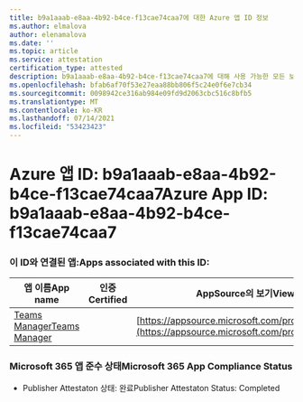 ```yaml
---
title: b9a1aaab-e8aa-4b92-b4ce-f13cae74caa7에 대한 Azure 앱 ID 정보
ms.author: elmalova
author: elenamalova
ms.date: ''
ms.topic: article
ms.service: attestation
certification_type: attested
description: b9a1aaab-e8aa-4b92-b4ce-f13cae74caa7에 대해 사용 가능한 모든 보안 및 규정 준수 정보입니다.
ms.openlocfilehash: bfab6af70f53e27eaa88bb806f5c24e0f6e7cb34
ms.sourcegitcommit: 0098942ce316ab984e09fd9d2063cbc516c8bfb5
ms.translationtype: MT
ms.contentlocale: ko-KR
ms.lasthandoff: 07/14/2021
ms.locfileid: "53423423"
---
```

# <a name="azure-app-id-b9a1aaab-e8aa-4b92-b4ce-f13cae74caa7"></a><span data-ttu-id="ad061-103">Azure 앱 ID: b9a1aaab-e8aa-4b92-b4ce-f13cae74caa7</span><span class="sxs-lookup"><span data-stu-id="ad061-103">Azure App ID: b9a1aaab-e8aa-4b92-b4ce-f13cae74caa7</span></span>


### <a name="apps-associated-with-this-id"></a><span data-ttu-id="ad061-104">이 ID와 연결된 앱:</span><span class="sxs-lookup"><span data-stu-id="ad061-104">Apps associated with this ID:</span></span>
| <span data-ttu-id="ad061-105">**앱 이름**</span><span class="sxs-lookup"><span data-stu-id="ad061-105">**App name**</span></span> | <span data-ttu-id="ad061-106">**인증**</span><span class="sxs-lookup"><span data-stu-id="ad061-106">**Certified**</span></span> | <span data-ttu-id="ad061-107">**AppSource의 보기**</span><span class="sxs-lookup"><span data-stu-id="ad061-107">**View in AppSource**</span></span> |
|-|-|-|
| [<span data-ttu-id="ad061-108">Teams Manager</span><span class="sxs-lookup"><span data-stu-id="ad061-108">Teams Manager</span></span>](https://docs.microsoft.com/en-us/microsoft-365-app-certification/forward/WA200000764) |  | [https://appsource.microsoft.com/product/office/WA200000764](https://appsource.microsoft.com/product/office/WA200000764) |

### <a name="microsoft-365-app-compliance-status"></a><span data-ttu-id="ad061-109">Microsoft 365 앱 준수 상태</span><span class="sxs-lookup"><span data-stu-id="ad061-109">Microsoft 365 App Compliance Status</span></span>
- <span data-ttu-id="ad061-110">Publisher Attestaton 상태: 완료</span><span class="sxs-lookup"><span data-stu-id="ad061-110">Publisher Attestaton Status: Completed</span></span>
